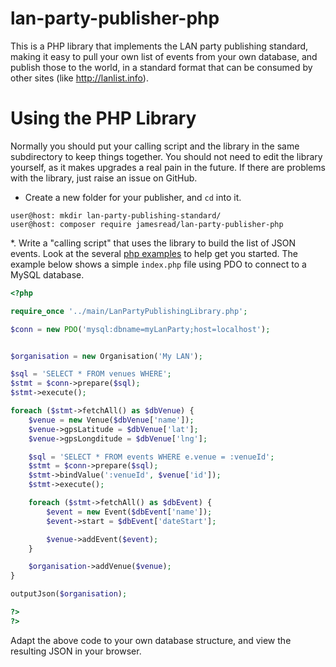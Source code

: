 # lan-party-publisher-php

This is a PHP library that implements the LAN party publishing standard, making it easy to pull your own list of events from your own database, and publish those to the world, in a standard format that can be consumed by other sites (like http://lanlist.info).

# Using the PHP Library

Normally you should put your calling script and the library in the same subdirectory to keep things together. You should not need to edit the library yourself, as it makes upgrades a real pain in the future. If there are problems with the library, just raise an issue on GitHub.

* Create a new folder for your publisher, and `cd` into it.

```shell
user@host: mkdir lan-party-publishing-standard/
user@host: composer require jamesread/lan-party-publisher-php
```

*. Write a "calling script" that uses the library to build the list of JSON events. Look at the several [php examples](examples) to help get you started. The example below shows a simple `index.php` file using PDO to connect to a MySQL database.

```php
<?php

require_once '../main/LanPartyPublishingLibrary.php';

$conn = new PDO('mysql:dbname=myLanParty;host=localhost');


$organisation = new Organisation('My LAN');

$sql = 'SELECT * FROM venues WHERE';
$stmt = $conn->prepare($sql);
$stmt->execute();

foreach ($stmt->fetchAll() as $dbVenue) {
	$venue = new Venue($dbVenue['name']);
	$venue->gpsLatitude = $dbVenue['lat'];
	$venue->gpsLongditude = $dbVenue['lng'];

	$sql = 'SELECT * FROM events WHERE e.venue = :venueId';
	$stmt = $conn->prepare($sql);
	$stmt->bindValue(':venueId', $venue['id']);
	$stmt->execute();

	foreach ($stmt->fetchAll() as $dbEvent) {
		$event = new Event($dbEvent['name']);
		$event->start = $dbEvent['dateStart'];

		$venue->addEvent($event);
	}

	$organisation->addVenue($venue);
}

outputJson($organisation);

?>
?>
```

Adapt the above code to your own database structure, and view the resulting JSON in your browser.
